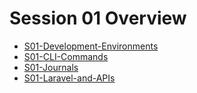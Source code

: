 # Session 01 Overview

- [S01-Development-Environments](S01-Development-Environments.md)
- [S01-CLI-Commands](S01-CLI-Commands.md)
- [S01-Journals](S01-Journals.md)
- [S01-Laravel-and-APIs](S01-Laravel-and-APIs.md)


